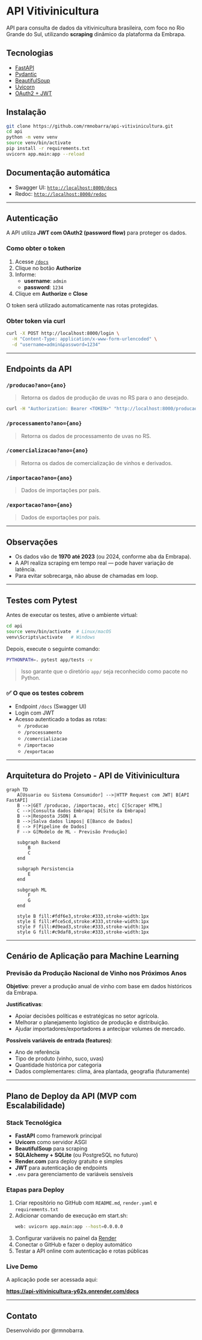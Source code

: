 # API Vitivinicultura

API para consulta de dados da vitivinicultura brasileira, com foco no Rio Grande do Sul, utilizando **scraping** dinâmico da plataforma da Embrapa.

## Tecnologias

- [FastAPI](https://fastapi.tiangolo.com/)
- [Pydantic](https://docs.pydantic.dev/)
- [BeautifulSoup](https://www.crummy.com/software/BeautifulSoup/)
- [Uvicorn](https://www.uvicorn.org/)
- [OAuth2 + JWT](https://fastapi.tiangolo.com/tutorial/security/oauth2-jwt/)

## Instalação

```bash
git clone https://github.com/rmnobarra/api-vitivinicultura.git
cd api
python -m venv venv
source venv/bin/activate
pip install -r requirements.txt
uvicorn app.main:app --reload
```

## Documentação automática

- Swagger UI: [`http://localhost:8000/docs`](http://localhost:8000/docs)
- Redoc: [`http://localhost:8000/redoc`](http://localhost:8000/redoc)

---

## Autenticação

A API utiliza **JWT com OAuth2 (password flow)** para proteger os dados.

### Como obter o token

1. Acesse [`/docs`](http://localhost:8000/docs)
2. Clique no botão **Authorize**
3. Informe:
   - **username**: `admin`
   - **password**: `1234`
4. Clique em **Authorize** e **Close**

O token será utilizado automaticamente nas rotas protegidas.

### Obter token via curl

```bash
curl -X POST http://localhost:8000/login \
  -H "Content-Type: application/x-www-form-urlencoded" \
  -d "username=admin&password=1234"
```

---

## Endpoints da API

### `/producao?ano={ano}`
> Retorna os dados de produção de uvas no RS para o ano desejado.

```bash
curl -H "Authorization: Bearer <TOKEN>" "http://localhost:8000/producao?ano=2023"
```

### `/processamento?ano={ano}`
> Retorna os dados de processamento de uvas no RS.

### `/comercializacao?ano={ano}`
> Retorna os dados de comercialização de vinhos e derivados.

### `/importacao?ano={ano}`
> Dados de importações por país.

### `/exportacao?ano={ano}`
> Dados de exportações por país.

---

## Observações

- Os dados vão de **1970 até 2023** (ou 2024, conforme aba da Embrapa).
- A API realiza scraping em tempo real — pode haver variação de latência.
- Para evitar sobrecarga, não abuse de chamadas em loop.

---

## Testes com Pytest

Antes de executar os testes, ative o ambiente virtual:

```bash
cd api
source venv/bin/activate  # Linux/macOS
venv\Scripts\activate   # Windows
```

Depois, execute o seguinte comando:

```bash
PYTHONPATH=. pytest app/tests -v
```

> Isso garante que o diretório `app/` seja reconhecido como pacote no Python.

### ✅ O que os testes cobrem

- Endpoint `/docs` (Swagger UI)
- Login com JWT
- Acesso autenticado a todas as rotas:
  - `/producao`
  - `/processamento`
  - `/comercializacao`
  - `/importacao`
  - `/exportacao`

---

## Arquitetura do Projeto - API de Vitivinicultura

```mermaid
graph TD
    A[Usuario ou Sistema Consumidor] -->|HTTP Request com JWT| B[API FastAPI]
    B -->|GET /producao, /importacao, etc| C[Scraper HTML]
    C -->|Consulta dados Embrapa| D[Site da Embrapa]
    B -->|Resposta JSON| A
    B -->|Salva dados limpos| E[Banco de Dados]
    E --> F[Pipeline de Dados]
    F --> G[Modelo de ML - Previsão Produção]

    subgraph Backend
        B
        C
    end

    subgraph Persistencia
        E
    end

    subgraph ML
        F
        G
    end

    style B fill:#fdf6e3,stroke:#333,stroke-width:1px
    style E fill:#fce5cd,stroke:#333,stroke-width:1px
    style F fill:#d9ead3,stroke:#333,stroke-width:1px
    style G fill:#c9daf8,stroke:#333,stroke-width:1px
```

---

## Cenário de Aplicação para Machine Learning

### Previsão da Produção Nacional de Vinho nos Próximos Anos

**Objetivo**: prever a produção anual de vinho com base em dados históricos da Embrapa.

**Justificativas**:
- Apoiar decisões políticas e estratégicas no setor agrícola.
- Melhorar o planejamento logístico de produção e distribuição.
- Ajudar importadores/exportadores a antecipar volumes de mercado.

**Possíveis variáveis de entrada (features)**:
- Ano de referência
- Tipo de produto (vinho, suco, uvas)
- Quantidade histórica por categoria
- Dados complementares: clima, área plantada, geografia (futuramente)

---

## Plano de Deploy da API (MVP com Escalabilidade)

### Stack Tecnológica

- **FastAPI** como framework principal
- **Uvicorn** como servidor ASGI
- **BeautifulSoup** para scraping
- **SQLAlchemy + SQLite** (ou PostgreSQL no futuro)
- **Render.com** para deploy gratuito e simples
- **JWT** para autenticação de endpoints
- `.env` para gerenciamento de variáveis sensíveis

### Etapas para Deploy

1. Criar repositório no GitHub com `README.md`, `render.yaml` e `requirements.txt`
2. Adicionar comando de execução em start.sh:
   ```bash
   web: uvicorn app.main:app --host=0.0.0.0 
   ```
3. Configurar variáveis no painel da [Render](https://render.com/)
4. Conectar o GitHub e fazer o deploy automático
5. Testar a API online com autenticação e rotas públicas

### Live Demo

A aplicação pode ser acessada aqui:

**https://api-vitivinicultura-y62s.onrender.com/docs**

---

## Contato

Desenvolvido por @rmnobarra.
